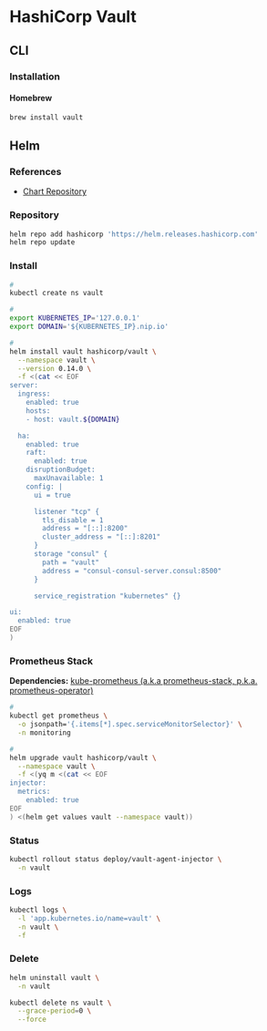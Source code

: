 # HashiCorp Vault

<!--
https://app.pluralsight.com/library/courses/getting-started-hashicorp-vault/table-of-contents
https://app.pluralsight.com/library/courses/managing-hashicorp-vault/table-of-contents
-->

## CLI

### Installation

#### Homebrew

```sh
brew install vault
```

<!--
### Usage

```sh
#
vault kv get secret/data/hello-service/credentials

#
vault kv put secret/hello foo=world
```
-->

## Helm

### References

- [Chart Repository](https://github.com/hashicorp/vault-helm)

### Repository

```sh
helm repo add hashicorp 'https://helm.releases.hashicorp.com'
helm repo update
```

### Install

```sh
#
kubectl create ns vault

#
export KUBERNETES_IP='127.0.0.1'
export DOMAIN='${KUBERNETES_IP}.nip.io'

#
helm install vault hashicorp/vault \
  --namespace vault \
  --version 0.14.0 \
  -f <(cat << EOF
server:
  ingress:
    enabled: true
    hosts:
    - host: vault.${DOMAIN}

  ha:
    enabled: true
    raft:
      enabled: true
    disruptionBudget:
      maxUnavailable: 1
    config: |
      ui = true

      listener "tcp" {
        tls_disable = 1
        address = "[::]:8200"
        cluster_address = "[::]:8201"
      }
      storage "consul" {
        path = "vault"
        address = "consul-consul-server.consul:8500"
      }

      service_registration "kubernetes" {}

ui:
  enabled: true
EOF
)
```

### Prometheus Stack

**Dependencies:** [kube-prometheus (a.k.a prometheus-stack, p.k.a. prometheus-operator)](/prometheus/prometheus-stack.md)

```sh
#
kubectl get prometheus \
  -o jsonpath='{.items[*].spec.serviceMonitorSelector}' \
  -n monitoring

#
helm upgrade vault hashicorp/vault \
  --namespace vault \
  -f <(yq m <(cat << EOF
injector:
  metrics:
    enabled: true
EOF
) <(helm get values vault --namespace vault))
```

### Status

```sh
kubectl rollout status deploy/vault-agent-injector \
  -n vault
```

### Logs

```sh
kubectl logs \
  -l 'app.kubernetes.io/name=vault' \
  -n vault \
  -f
```

### Delete

```sh
helm uninstall vault \
  -n vault

kubectl delete ns vault \
  --grace-period=0 \
  --force
```
